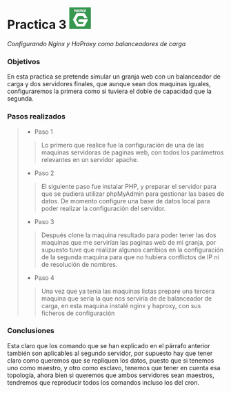 Practica 3 <img src="nginx.jpg" alt="Logotipo" width="50px" height="50px">
==========
*Configurando Nginx y HaProxy como balanceadores de carga*

### Objetivos
En esta practica se pretende simular un granja web con un balanceador de carga y dos servidores finales, que aunque sean dos maquinas iguales, configuraremos la primera como si tuviera el doble de capacidad que la segunda.

### Pasos realizados
> * Paso 1
> > Lo primero que realice fue la configuración de una de las maquinas servidoras de paginas web, con todos los parámetros relevantes en un servidor apache.
> * Paso 2
> > El siguiente paso fue instalar PHP, y preparar el servidor para que se pudiera utilizar phpMyAdmin para gestionar las bases de datos. De momento configure una base de datos local para poder realizar la configuración del servidor.
> * Paso 3
> > Después clone la maquina resultado para poder tener las dos maquinas que me servirían las paginas web de mi granja, por supuesto tuve que realizar algunos cambios en la configuración de la segunda maquina para que no hubiera conflictos de IP ni de resolución de nombres.
> * Paso 4
> > Una vez que ya tenia las maquinas listas prepare una tercera maquina que seria la que nos serviría de de balanceador de carga, en esta maquina instalé nginx y haproxy, con sus ficheros de configuración

### Conclusiones
Esta claro que los comando que se han explicado en el párrafo anterior también son aplicables al segundo servidor, por supuesto hay que tener claro como queremos que se repliquen los datos, puesto que si tenemos uno como maestro, y otro como esclavo, tenemos que tener en cuenta esa topología, ahora bien si queremos que ambos servidores sean maestros, tendremos que reproducir todos los comandos incluso los del cron. 
